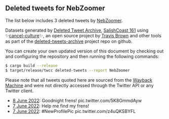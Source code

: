 ## Deleted tweets for NebZoomer

The list below includes 3 deleted tweets by
[NebZoomer](https://twitter.com/NebZoomer).



Datasets generated by [Deleted Tweet Archive](https://twitter.com/deletedtweet161), 
[SalishCoast 161](https://twitter.com/SalishCoastA) using 
✨[cancel-culture](https://github.com/travisbrown/cancel-culture)✨, an open source project by 
[Travis Brown](https://twitter.com/travisbrown) and other tools as part of the 
[deleted-tweets-archive](https://github.com/salcoast/deleted-tweets-archive/) project repo on github.

You can create your own updated version of this document by checking out and configuring the
repository and then running the following commands:

```bash
$ cargo build --release
$ target/release/twcc deleted-tweets --report NebZoomer
```

Please note that all tweets quoted here are sourced from the
[Wayback Machine](https://web.archive.org) and were not directly accessed through the Twitter API or
any Twitter client.

* [ 8 June 2022](https://web.archive.org/web/20220608025418/https://twitter.com/NebZoomer/status/1534368073762934785): Goodnight frens! pic.twitter.com/5K8GmmdAyw <!--1534368073762934785-->
* [ 7 June 2022](https://web.archive.org/web/20220607200300/https://twitter.com/NebZoomer/status/1534264570965024768): Help me find my frens! <!--1534264570965024768-->
* [ 7 June 2022](https://web.archive.org/web/20220607152809/https://twitter.com/NebZoomer/status/1534195164243173377): #NewProfilePic  pic.twitter.com/z4uQKSBYFL <!--1534195164243173377-->
